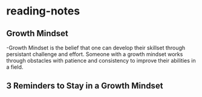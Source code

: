 # reading-notes

## Growth Mindset
  -Growth Mindset is the belief that one can develop their skillset through persistant challenge and effort. Someone with a growth mindset works through obstacles with patience and consistency to improve their abilities in a field. 
  
  ## 3 Reminders to Stay in a Growth Mindset
  
